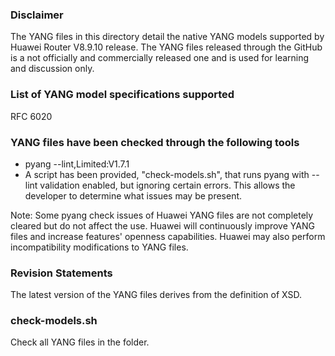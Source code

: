 ### Disclaimer ###
   The YANG files in this directory detail the native YANG models supported by Huawei Router V8.9.10 release.
   The YANG files released through the GitHub is a not officially and commercially released one and is used for learning and discussion only.



### List of YANG model specifications supported ###
   RFC 6020




### YANG files have been checked through the following tools ###
   
- pyang --lint,Limited:V1.7.1
- A script has been provided, "check-models.sh", that runs pyang with --lint validation enabled, but ignoring certain errors. This allows the developer to determine what issues may be present. 

   
Note: Some pyang check issues of Huawei YANG files are not completely cleared but do not affect  the use. Huawei will continuously improve YANG files and increase features' openness capabilities. Huawei may also perform incompatibility modifications to YANG files.



### Revision Statements ###
   The latest version of the YANG files derives from the definition of XSD.



### check-models.sh ###
   Check all YANG files in the folder.
